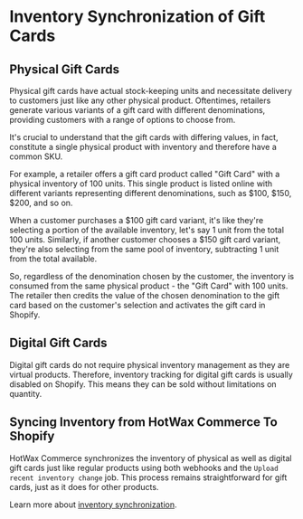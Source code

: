 # Inventory Synchronization of Gift Cards

## Physical Gift Cards

Physical gift cards have actual stock-keeping units and necessitate delivery to customers just like any other physical product. Oftentimes, retailers generate various variants of a gift card with different denominations, providing customers with a range of options to choose from.

It's crucial to understand that the gift cards with differing values, in fact, constitute a single physical product with inventory and therefore have a common SKU.

For example, a retailer offers a gift card product called "Gift Card" with a physical inventory of 100 units. This single product is listed online with different variants representing different denominations, such as $100, $150, $200, and so on.

When a customer purchases a $100 gift card variant, it's like they're selecting a portion of the available inventory, let's say 1 unit from the total 100 units. Similarly, if another customer chooses a $150 gift card variant, they're also selecting from the same pool of inventory, subtracting 1 unit from the total available.

So, regardless of the denomination chosen by the customer, the inventory is consumed from the same physical product - the "Gift Card" with 100 units. The retailer then credits the value of the chosen denomination to the gift card based on the customer's selection and activates the gift card in Shopify.

## Digital Gift Cards

Digital gift cards do not require physical inventory management as they are virtual products. Therefore, inventory tracking for digital gift cards is usually disabled on Shopify. This means they can be sold without limitations on quantity.

## Syncing Inventory from HotWax Commerce To Shopify

HotWax Commerce synchronizes the inventory of physical as well as digital gift cards just like regular products using both webhooks and the `Upload recent inventory change` job. This process remains straightforward for gift cards, just as it does for other products.

Learn more about [inventory synchronization](how-does-hotwax-commerce-ensure-accurate-inventory-is-synchronized-to-shopify.md).
